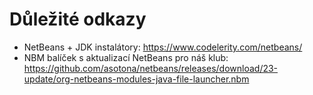 # Důležité odkazy
- NetBeans + JDK instalátory: https://www.codelerity.com/netbeans/
- NBM balíček s aktualizací NetBeans pro náš klub: https://github.com/asotona/netbeans/releases/download/23-update/org-netbeans-modules-java-file-launcher.nbm
